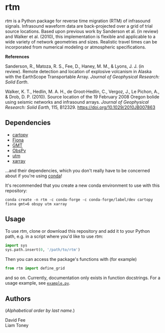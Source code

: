 rtm
===

_rtm_ is a Python package for reverse time migration (RTM) of infrasound
signals. Infrasound waveform data are back-projected over a grid of trial source
locations. Based upon previous work by Sanderson et al. (in review) and Walker
et al. (2010), this implementation is flexible and applicable to a wide variety
of network geometries and sizes. Realistic travel times can be incorporated from
numerical modeling or atmospheric specifications.

**References**

Sanderson, R., Matoza, R. S., Fee, D., Haney, M. M., & Lyons, J. J. (in review).
Remote detection and location of explosive volcanism in Alaska with the
EarthScope Transportable Array. _Journal of Geophysical Research: Solid Earth_.

Walker, K. T., Hedlin, M. A. H., de Groot‐Hedlin, C., Vergoz, J., Le Pichon, A.,
& Drob, D. P. (2010). Source location of the 19 February 2008 Oregon bolide
using seismic networks and infrasound arrays. _Journal of Geophysical Research:
Solid Earth_, 115, B12329. https://doi.org/10.1029/2010JB007863

Dependencies
------------

* [cartopy](https://scitools.org.uk/cartopy/docs/latest/)
* [Fiona](https://fiona.readthedocs.io/en/latest/)
* [GMT](https://docs.generic-mapping-tools.org/dev/index.html)
* [ObsPy](http://docs.obspy.org/)
* [utm](https://github.com/Turbo87/utm)
* [xarray](http://xarray.pydata.org/en/stable/)

...and their dependencies, which you don't really have to be concerned about if
you're using [conda](https://docs.conda.io/projects/conda/en/latest/index.html)!

It's recommended that you create a new conda environment to use with this
repository:
```
conda create -n rtm -c conda-forge -c conda-forge/label/dev cartopy fiona gmt=6 obspy utm xarray
```

Usage
-----

To use _rtm_, clone or download this repository and add it to your Python path,
e.g. in a script where you'd like to use _rtm_:
```python
import sys
sys.path.insert(0, '/path/to/rtm')
```
Then you can access the package's functions with (for example)
```python
from rtm import define_grid
```
and so on. Currently, documentation only exists in function docstrings. For a
usage example, see [`example.py`](example.py).

Authors
-------

(_Alphabetical order by last name._)

David Fee  
Liam Toney

